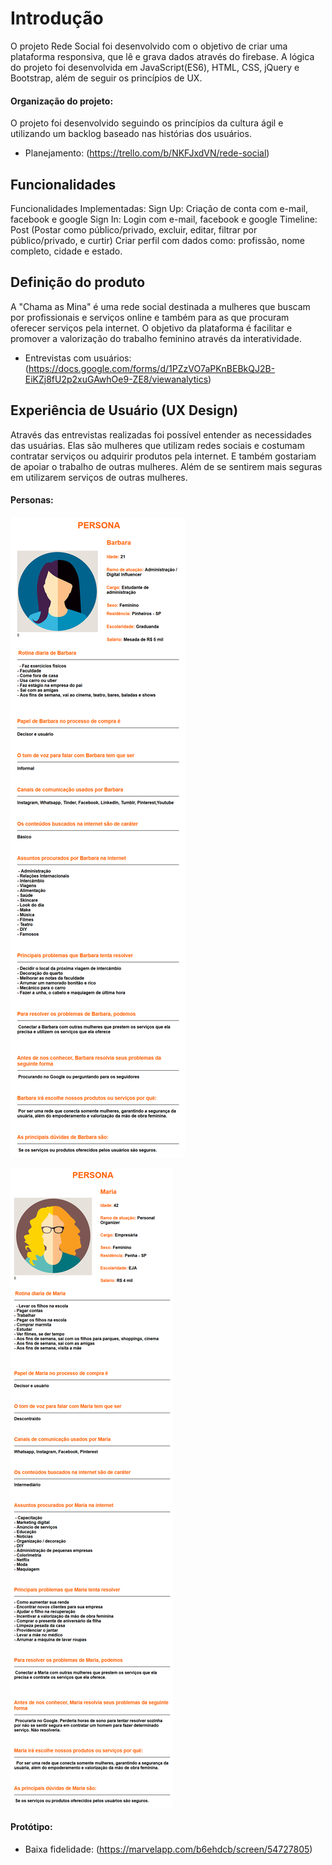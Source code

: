 # Introdução
  O projeto Rede Social foi desenvolvido com o objetivo de criar uma plataforma responsiva, que lê e grava dados através do firebase. A lógica do projeto foi desenvolvida em JavaScript(ES6), HTML, CSS, jQuery e Bootstrap, além de seguir os princípios de UX.

#### Organização do projeto:
  O projeto foi desenvolvido seguindo os princípios da cultura ágil e utilizando um backlog baseado nas histórias dos usuários. 
* Planejamento: (https://trello.com/b/NKFJxdVN/rede-social)

## Funcionalidades
  Funcionalidades Implementadas:
  Sign Up: Criação de conta com e-mail, facebook e google
  Sign In: Login com e-mail, facebook e google
  Timeline: Post (Postar como público/privado, excluir, editar, filtrar por público/privado, e curtir)
  Criar perfil com dados como: profissão, nome completo, cidade e estado.
 
## Definição do produto
  A "Chama as Mina" é uma rede social destinada a mulheres que buscam por profissionais e serviços online e também para as que procuram oferecer serviços pela internet. O objetivo da plataforma é facilitar e promover a valorização do trabalho feminino através da interatividade.  
* Entrevistas com usuários: (https://docs.google.com/forms/d/1PZzVO7aPKnBEBkQJ2B-EiKZj8fU2p2xuGAwhOe9-ZE8/viewanalytics)

## Experiência de Usuário (UX Design)
  Através das entrevistas realizadas foi possível entender as necessidades das usuárias. Elas são mulheres que utilizam redes sociais e costumam contratar serviços ou adquirir produtos pela internet. E também gostariam de apoiar o trabalho de outras mulheres. Além de se sentirem mais seguras em utilizarem serviços de outras mulheres.

#### Personas:

![Barbara](public/images/Barbara.png)

![Maria](public/images/Maria.png)

#### Protótipo:
* Baixa fidelidade: (https://marvelapp.com/b6ehdcb/screen/54727805)